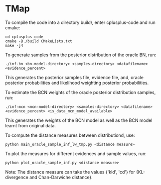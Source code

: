 # TMap

To compile the code into a directory build/, enter cplusplus-code and run cmake:
```
cd cplusplus-code
cmake -B./build CMakeLists.txt
make -j4
```

To generate samples from the posterior distribution of the oracle BN, run:
```
./inf-bn <bn-model-directory> <samples-directory> <datafilename> <evidence_percent>
```
 This generates the posterior samples file, evidence file, and, oracle posterior probabilities and likelihood weighting posterior probabilities. 
 
To estimate the BCN weights of the oracle posterior distribution samples, run:
```
./inf-mcn <mcn-model-directory> <samples-directory> <datafilename> <evidence_percent> <is_data_mcn_model_available>
```
This generates the weights of the BCN model as well as the BCN model learnt from original data.







To compute the distance measures between distributiond, use:
```
python main_oracle_sample_inf_lw_tmp.py <distance measure>
```
To plot the measures for different evidences and sample values, run:
``` 
python plot_oracle_sample_inf.py <distance measure>
```
Note: The distance measure can take the values {'kld', 'cd'} for {KL-divergence and Chan-Darwiche distance}.
